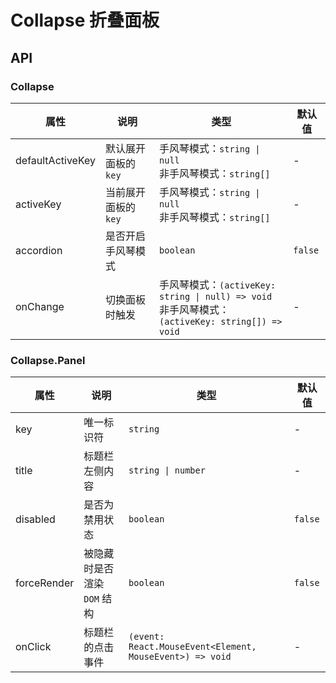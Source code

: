 # Collapse 折叠面板

<code src="./demos/index.tsx"></code>

## API

### Collapse

| 属性             | 说明                 | 类型                                                                                                   | 默认值  |
| ---------------- | -------------------- | ------------------------------------------------------------------------------------------------------ | ------- |
| defaultActiveKey | 默认展开面板的 `key` | 手风琴模式：`string \| null` <br/>非手风琴模式：`string[]`                                             | -       |
| activeKey        | 当前展开面板的 `key` | 手风琴模式：`string \| null` <br/>非手风琴模式：`string[]`                                             | -       |
| accordion        | 是否开启手风琴模式   | `boolean`                                                                                              | `false` |
| onChange         | 切换面板时触发       | 手风琴模式：`(activeKey: string \| null) => void` <br /> 非手风琴模式：`(activeKey: string[]) => void` | -       |

### Collapse.Panel

| 属性        | 说明                        | 类型                                                     | 默认值  |
| ----------- | --------------------------- | -------------------------------------------------------- | ------- |
| key         | 唯一标识符                  | `string`                                                 | -       |
| title       | 标题栏左侧内容              | `string \| number`                                       | -       |
| disabled    | 是否为禁用状态              | `boolean`                                                | `false` |
| forceRender | 被隐藏时是否渲染 `DOM` 结构 | `boolean`                                                | `false` |
| onClick     | 标题栏的点击事件            | `(event: React.MouseEvent<Element, MouseEvent>) => void` | -       |
